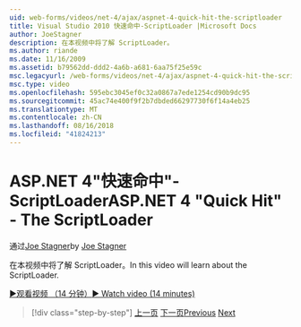 ```yaml
---
uid: web-forms/videos/net-4/ajax/aspnet-4-quick-hit-the-scriptloader
title: Visual Studio 2010 快速命中-ScriptLoader |Microsoft Docs
author: JoeStagner
description: 在本视频中将了解 ScriptLoader。
ms.author: riande
ms.date: 11/16/2009
ms.assetid: b79562dd-ddd2-4a6b-a681-6aa75f25e59c
msc.legacyurl: /web-forms/videos/net-4/ajax/aspnet-4-quick-hit-the-scriptloader
msc.type: video
ms.openlocfilehash: 595ebc3045ef0c32a0867a7ede1254cd90b9dc95
ms.sourcegitcommit: 45ac74e400f9f2b7dbded66297730f6f14a4eb25
ms.translationtype: MT
ms.contentlocale: zh-CN
ms.lasthandoff: 08/16/2018
ms.locfileid: "41824213"
---
```

<a name="aspnet-4-quick-hit---the-scriptloader"></a><span data-ttu-id="c7f5e-103">ASP.NET 4"快速命中"-ScriptLoader</span><span class="sxs-lookup"><span data-stu-id="c7f5e-103">ASP.NET 4 "Quick Hit" - The ScriptLoader</span></span>
====================
<span data-ttu-id="c7f5e-104">通过[Joe Stagner](https://github.com/JoeStagner)</span><span class="sxs-lookup"><span data-stu-id="c7f5e-104">by [Joe Stagner](https://github.com/JoeStagner)</span></span>

<span data-ttu-id="c7f5e-105">在本视频中将了解 ScriptLoader。</span><span class="sxs-lookup"><span data-stu-id="c7f5e-105">In this video will learn about the ScriptLoader.</span></span>

[<span data-ttu-id="c7f5e-106">&#9654;观看视频 （14 分钟）</span><span class="sxs-lookup"><span data-stu-id="c7f5e-106">&#9654; Watch video (14 minutes)</span></span>](https://channel9.msdn.com/Blogs/ASP-NET-Site-Videos/aspnet-4-quick-hit-the-scriptloader)

> [!div class="step-by-step"]
> <span data-ttu-id="c7f5e-107">[上一页](aspnet-4-quick-hit-imperative-javascript-syntax-for-microsoft-client-side-controls.md)
> [下一页](aspnet-4-quick-hit-jquery-syntax-for-microsoft-ajax.md)</span><span class="sxs-lookup"><span data-stu-id="c7f5e-107">[Previous](aspnet-4-quick-hit-imperative-javascript-syntax-for-microsoft-client-side-controls.md)
[Next](aspnet-4-quick-hit-jquery-syntax-for-microsoft-ajax.md)</span></span>

